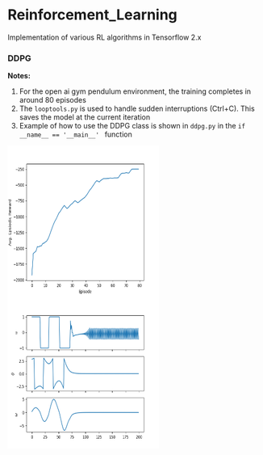 # Reinforcement_Learning
Implementation of various RL algorithms in Tensorflow 2.x

### DDPG
**Notes:**
1. For the open ai gym pendulum environment, the training completes in around 80 episodes
2. The ```looptools.py``` is used to handle sudden interruptions (Ctrl+C). This saves the model 
at the current iteration
3. Example of how to use the DDPG class is shown in ```ddpg.py``` in the ```if __name__ == '__main__' ``` function

<img style="float: left;" title="Episodic Rewards" src="ddpg/avg_episodic_reward.png" alt="Episodic Rewards" width="300" height="300"/>
<img style="float: left;" title="states and inputs" src="ddpg/Trained_model_states.png" alt="states and inputs" width="300" height="300"/>

